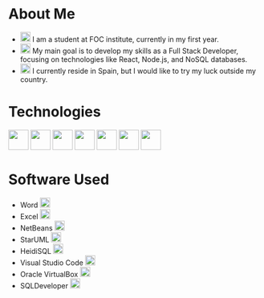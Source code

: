 # About Me

- <img src="https://img.icons8.com/color/48/000000/laptop.png" width="20" height="20"> I am a student at FOC institute, currently in my first year.
- <img src="https://img.icons8.com/color/48/000000/idea.png" width="20" height="20"> My main goal is to develop my skills as a Full Stack Developer, focusing on technologies like React, Node.js, and NoSQL databases.
- <img src="https://img.icons8.com/color/48/000000/spain-2.png" width="20" height="20"> I currently reside in Spain, but I would like to try my luck outside my country.

# Technologies

<img src="https://img.icons8.com/color/48/000000/java-coffee-cup-logo.png" width="40" height="40"> <img src="https://img.icons8.com/color/48/000000/html-5.png" width="40" height="40"> <img src="https://img.icons8.com/color/48/000000/css3.png" width="40" height="40"> <img src="https://img.icons8.com/color/48/000000/javascript.png" width="40" height="40"> <img src="https://img.icons8.com/color/48/000000/windows-10.png" width="40" height="40"> <img src="https://img.icons8.com/color/48/000000/linux.png" width="40" height="40"> <img src="https://img.icons8.com/color/48/000000/sql.png" width="40" height="40">

# Software Used

- Word <img src="https://img.icons8.com/color/48/000000/ms-word.png" width="20" height="20">
- Excel <img src="https://img.icons8.com/color/48/000000/ms-excel.png" width="20" height="20">
- NetBeans <img src="https://img.icons8.com/color/48/000000/java-coffee-cup-logo.png" width="20" height="20">
- StarUML <img src="https://img.icons8.com/color/48/FFD700/star.png" width="20" height="20">
- HeidiSQL <img src="https://img.icons8.com/color/48/000000/sql.png" width="20" height="20">
- Visual Studio Code <img src="https://img.icons8.com/color/48/000000/visual-studio-code-2019.png" width="20" height="20">
- Oracle VirtualBox <img src="https://img.icons8.com/color/48/000000/virtualbox.png" width="20" height="20">
- SQLDeveloper <img src="https://img.icons8.com/color/48/000000/sql.png" width="20" height="20">
